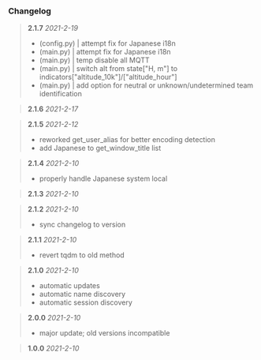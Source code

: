### Changelog

> **2.1.7**  *2021-2-19*
> - (config.py) | attempt fix for Japanese i18n
> - (main.py) | attempt fix for Japanese i18n
> - (main.py) | temp disable all MQTT
> - (main.py) | switch alt from state["H, m"] to indicators["altitude_10k"]/["altitude_hour"]
> - (main.py) | add option for neutral or unknown/undetermined team identification

> **2.1.6**  *2021-2-17*

> **2.1.5**  *2021-2-12*
> - reworked get_user_alias for better encoding detection
> - add Japanese to get_window_title list

> **2.1.4**  *2021-2-10*
> - properly handle Japanese system local

> **2.1.3**  *2021-2-10*

> **2.1.2**  *2021-2-10*
> - sync changelog to version

> **2.1.1**  *2021-2-10*
> - revert tqdm to old method

> **2.1.0**  *2021-2-10*
> - automatic updates
> - automatic name discovery
> - automatic session discovery

> **2.0.0**  *2021-2-10*
> - major update; old versions incompatible

> **1.0.0**  *2021-2-10*
